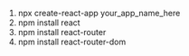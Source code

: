 1) npx create-react-app your_app_name_here
2) npm install react
3) npm install react-router
4) npm install react-router-dom
